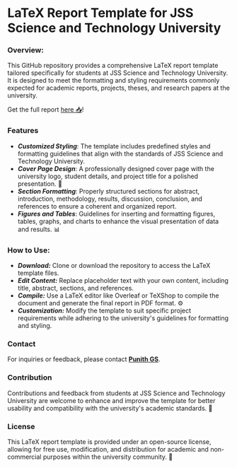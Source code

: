 # LaTeX Report Template for JSS Science and Technology University

### Overview:

This GitHub repository provides a comprehensive LaTeX report template tailored specifically for students at JSS Science and Technology University. It is designed to meet the formatting and styling requirements commonly expected for academic reports, projects, theses, and research papers at the university.

 Get the full report [here 📥](Latex_Report.pdf)!


### Features
- ***Customized Styling***: The template includes predefined styles and formatting guidelines that align with the standards of JSS Science and Technology University.
- ***Cover Page Design***: A professionally designed cover page with the university logo, student details, and project title for a polished presentation. 🎨
- ***Section Formatting***: Properly structured sections for abstract, introduction, methodology, results, discussion, conclusion, and references to ensure a coherent and organized report.
- ***Figures and Tables***: Guidelines for inserting and formatting figures, tables, graphs, and charts to enhance the visual presentation of data and results. 📊

### How to Use:

- ***Download:*** Clone or download the repository to access the LaTeX template files.
- ***Edit Content:*** Replace placeholder text with your own content, including title, abstract, sections, and references.
- ***Compile:*** Use a LaTeX editor like Overleaf or TeXShop to compile the document and generate the final report in PDF format. ⚙️
- ***Customization:*** Modify the template to suit specific project requirements while adhering to the university's guidelines for formatting and styling.

### Contact
For inquiries or feedback, please contact **[Punith GS](mailto:punithgs0404@gmail.com)**.

### Contribution
Contributions and feedback from students at JSS Science and Technology University are welcome to enhance and improve the template for better usability and compatibility with the university's academic standards. 🤝

### License
This LaTeX report template is provided under an open-source license, allowing for free use, modification, and distribution for academic and non-commercial purposes within the university community. 📄

